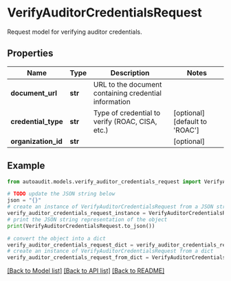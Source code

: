 # VerifyAuditorCredentialsRequest

Request model for verifying auditor credentials.

## Properties

Name | Type | Description | Notes
------------ | ------------- | ------------- | -------------
**document_url** | **str** | URL to the document containing credential information | 
**credential_type** | **str** | Type of credential to verify (ROAC, CISA, etc.) | [optional] [default to 'ROAC']
**organization_id** | **str** |  | [optional] 

## Example

```python
from autoaudit.models.verify_auditor_credentials_request import VerifyAuditorCredentialsRequest

# TODO update the JSON string below
json = "{}"
# create an instance of VerifyAuditorCredentialsRequest from a JSON string
verify_auditor_credentials_request_instance = VerifyAuditorCredentialsRequest.from_json(json)
# print the JSON string representation of the object
print(VerifyAuditorCredentialsRequest.to_json())

# convert the object into a dict
verify_auditor_credentials_request_dict = verify_auditor_credentials_request_instance.to_dict()
# create an instance of VerifyAuditorCredentialsRequest from a dict
verify_auditor_credentials_request_from_dict = VerifyAuditorCredentialsRequest.from_dict(verify_auditor_credentials_request_dict)
```
[[Back to Model list]](../README.md#documentation-for-models) [[Back to API list]](../README.md#documentation-for-api-endpoints) [[Back to README]](../README.md)


